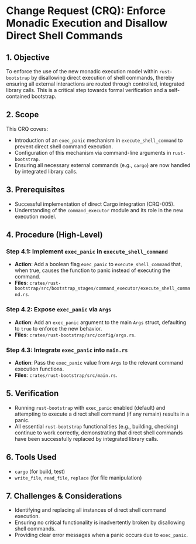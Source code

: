 # Change Request (CRQ): Enforce Monadic Execution and Disallow Direct Shell Commands

## 1. Objective
To enforce the use of the new monadic execution model within `rust-bootstrap` by disallowing direct execution of shell commands, thereby ensuring all external interactions are routed through controlled, integrated library calls. This is a critical step towards formal verification and a self-contained bootstrap.

## 2. Scope
This CRQ covers:
*   Introduction of an `exec_panic` mechanism in `execute_shell_command` to prevent direct shell command execution.
*   Configuration of this mechanism via command-line arguments in `rust-bootstrap`.
*   Ensuring all necessary external commands (e.g., `cargo`) are now handled by integrated library calls.

## 3. Prerequisites
*   Successful implementation of direct Cargo integration (CRQ-005).
*   Understanding of the `command_executor` module and its role in the new execution model.

## 4. Procedure (High-Level)
### Step 4.1: Implement `exec_panic` in `execute_shell_command`
*   **Action**: Add a boolean flag `exec_panic` to `execute_shell_command` that, when true, causes the function to panic instead of executing the command.
*   **Files**: `crates/rust-bootstrap/src/bootstrap_stages/command_executor/execute_shell_command.rs`.

### Step 4.2: Expose `exec_panic` via `Args`
*   **Action**: Add an `exec_panic` argument to the main `Args` struct, defaulting to `true` to enforce the new behavior.
*   **Files**: `crates/rust-bootstrap/src/config/args.rs`.

### Step 4.3: Integrate `exec_panic` into `main.rs`
*   **Action**: Pass the `exec_panic` value from `Args` to the relevant command execution functions.
*   **Files**: `crates/rust-bootstrap/src/main.rs`.

## 5. Verification
*   Running `rust-bootstrap` with `exec_panic` enabled (default) and attempting to execute a direct shell command (if any remain) results in a panic.
*   All essential `rust-bootstrap` functionalities (e.g., building, checking) continue to work correctly, demonstrating that direct shell commands have been successfully replaced by integrated library calls.

## 6. Tools Used
*   `cargo` (for build, test)
*   `write_file`, `read_file`, `replace` (for file manipulation)

## 7. Challenges & Considerations
*   Identifying and replacing all instances of direct shell command execution.
*   Ensuring no critical functionality is inadvertently broken by disallowing shell commands.
*   Providing clear error messages when a panic occurs due to `exec_panic`.
